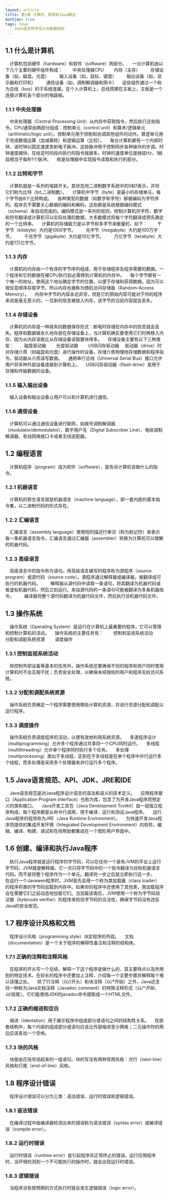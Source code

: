 ```yaml
---
layout: article
title: 第1章 计算机、程序和Java概述
mathjax: true
tags: Java
    Java语言程序设计与数据结构
---
```

## 1.1 什么是计算机
&emsp;计算机包括硬件（hardware）和软件（software）两部分。
&emsp;一台计算机由以下几个主要的硬件组件构成：
&emsp;&emsp;中央处理器CPU
&emsp;&emsp;内存（主存）
&emsp;&emsp;存储设备（如，磁盘、光盘）
&emsp;&emsp;输入设备（如，鼠标、键盘）
&emsp;&emsp;输出设备（如，显示器和打印机）
&emsp;&emsp;通信设备（如，调制解调器和网卡）
&emsp;这些组件通过一个称为总线（bus）的子系统连接。在个人计算机上，总线搭建在主板上，主板是一个连接计算机各个部分的电路板。
### 1.1.1 中央处理器  
&emsp;中央处理器（Central Processing Unit）从内存中获取指令，然后执行这些指令。CPU通常由两部分组成：控制单元（control unit）和算术/逻辑单元（arithmetic/logic unit）。控制单元用于控制和协调其他组件的动作。算逻单元用于完成数值运算（加减乘除）和逻辑运算（比较）。
&emsp;每台计算机都有一个内部时钟，该时钟以固定速度发射电子脉冲。这些脉冲用于控制同步各种操作的步调。时钟速度越快，在给定时间段内执行的指令就越多。时钟的速度单位是赫兹Hz，1赫兹相当于每秒1个脉冲。
&emsp;核是处理器中实现指令读取和执行的部分。
### 1.1.2 比特和字节
&emsp;计算机就是一系列的电路开关。其状态用二进制数字系统中的0和1表示，并将它们称为比特（bit,二进制数）。
&emsp;计算机中字节（byte）是最小的存储单元，每个字节由8个比特构成。
&emsp;各种类型的数据（如数字和字符）都被编码为字符序列。程序员不需要关心数据的编码和解码，这些都是系统根据编码模式（schema）来自动完成的。编码模式是一系列的规则，控制计算机将字符、数字和符号翻译成计算机可以实际处理的数据。大多数模式将每个字符翻译成预先确定的一个比特串。
&emsp;计算机的存储能力是以字节和多字节来衡量的，如下：
&emsp;&emsp;千字节（kilobyte）大约是1000字节。
&emsp;&emsp;兆字节（megabyte）大约是100万字节。
&emsp;&emsp;千兆字节（gigabyte）大约是10亿字节。
&emsp;&emsp;万亿字节（terabyte）大约是1万亿字节。
### 1.1.3 内存
&emsp;计算机的内存由一个有序的字节序列组成，用于存储程序及程序需要的数据。一个程序和它的数据在被CPU执行前必需移到计算机的内存中。
&emsp;每个字节都有一个唯一的地址，使用这个地址确定字节的位置，以便于存储和获得数据。因为可以按任意顺序存取字节，所以内存也被称为随机访问存储器（Random-Access Memory）。
&emsp;内存中字节的内容永远非空，但是它的原始内容可能对于你的程序来说是毫无意义的。一旦新的信息被放入内存，该字节的当前内容就会丢失。
### 1.1.4 存储设备
&emsp;计算机的内存是一种易失的数据保存形式：断电时存储在内存中的信息就会丢失。程序和数据被永久地存放在存储设备上，当计算机确实要使用它们时再移入内存，因为从内存读取比从存储设备读取要快得多。
&emsp;存储设备主要有以下三种类型：
&emsp;&emsp;磁盘驱动器
&emsp;&emsp;光盘驱动器
&emsp;&emsp;USB闪存驱动器
&emsp;驱动器（drive）时对存储介质（如磁盘和光盘）进行操作的设备。存储介质物理地存储数据和程序指令。驱动器从介质读写数据。
&emsp;通用串行总线（Universal Serial Bus）接口允许用户将多种外部设备连接到计算机上。
&emsp;USB闪存驱动器（flash drive）是用于存储和传输数据的设备。
### 1.1.5 输入输出设备
&emsp;输入设备和输出设备让用户可以和计算机进行通信。
### 1.1.6 通信设备
&emsp;计算机可以通过通信设备进行联网，如拨号调制解调器（modulator/demodulator）、数字用户先（Digital Subscriber Line）、电缆调制解调器、有线网络接口卡或者无线适配器。
## 1.2 编程语言
&emsp;计算机程序（program）成为软件（software），是告诉计算机该做什么的指令。
### 1.2.1 机器语言
&emsp;计算机的原生语言就是机器语言（machine language），即一套内嵌的基本指令集，以二进制代码的形式存在。
### 1.2.2 汇编语言
&emsp;汇编语言（assembly language）使用短的描述行单词（称为助记符）来表示每一条机器语言指令。汇编语言通过汇编器（assembler）转换为计算机可以理解的机器代码。
### 1.2.3 高级语言
&emsp;高级语言中的指令称为语句。用高级语言编写的程序称为源程序（source program）或源代码（source code）。源程序通过解释器或编译器，被翻译成可执行的机器代码。
&emsp;&emsp;解释器从源代码中读取一条语句，将其翻译为机器代码或者虚拟机器代码，然后立刻运行。来自源代码的一条语句可能被翻译为多条机器指令。
&emsp;&emsp;编译器将整个源代码翻译为机器代码文件，然后执行该机器代码文件。
## 1.3 操作系统
&emsp;操作系统（Operating System）是运行在计算机上最重要的程序，它可以管理和控制计算机的活动。
&emsp;操作系统的主要任务有：
&emsp;&emsp;控制和监视系统活动
&emsp;&emsp;分配和调配系统资源
&emsp;&emsp;调度操作
### 1.3.1 控制监视系统活动
&emsp;除控制外部设备等基本的任务外，操作系统还要确保不同的程序和用户同时使用计算机时不会互相干扰；负责安全处理，以确保未经授权的用户和程序无权访问系统。
### 1.3.2 分配和调配系统资源
&emsp;操作系统负责确定一个程序需要使用哪些计算机资源，并进行资源分配和调配以运行程序。
### 1.3.3 调度操作
&emsp;操作系统负责调度程序的活动，以便有效地利用系统资源。
&emsp;多道程序设计（multiprogramming）允许多个程序通过共享同一个CPU同时运行。
&emsp;多线程（multithreading）允许单个程序同时执行多个任务。
&emsp;多处理（multiprocessing）类似于多线程，区别在于多线程是在单个程序中并行运行多个线程，而多处理是采用多个处理器来并行运行多个程序。
## 1.5 Java语言规范、API、JDK、JRE和IDE
&emsp;Java语言规范是对Java程序设计语言的语法和语义的技术定义。
&emsp;应用程序接口（Application Program Interface）也称为库，包含了为开发Java程序而预定义的类和接口。
&emsp;Java开发工具包（Java Development Toolkit）由一组独立程序构成，每个程序都是从命令行调用，用于编译、运行和测试Java程序。
&emsp;运行Java程序的程序称为JRE（Java Runtime Environment）。
&emsp;为快速开发Java程序而提供的集成开发环境（Integrated Development Environment）的软件。编辑、编译、构建、调试和在线帮助都集成在一个图形用户界面中。
## 1.6 创建、编译和执行Java程序
&emsp;执行Java程序就是运行程序的字节码，可以在任何一个装有JVM的平台上运行字节码，JVM就是解释器。它一次只将字节码中的一个指令翻译为目标机器语言代码，而不是将整个程序作为一个单元。翻译完一步之后就立即执行这一步。
&emsp;在运行一个Javawen程序时，JVM首先会用一个称为类加载器（class loader）的程序将类的字节码加载到内存中。如果你的程序中还使用了其他类，类加载程序会在需要它们之前动态地加载它们。当加载该类后，JVM使用一个称为字节码验证器（bytecode verifier）的程序来检验字节码的合法性，确保字节码没有违反Java的安全规范。
## 1.7 程序设计风格和文档
&emsp;程序设计风格（programming style）决定程序的外观。
&emsp;文档（documentation）是一个关于程序的解释性备注和注释的结构体。
### 1.7.1 正确的注释和注释风格
&emsp;在程序的开头写一个总结，解释一下这个程序是做什么的、其主要特点以及所用到的特定技术。在较长的程序中还要加上注释，介绍每一个主要步骤并解释每个难以读懂之处。
&emsp;除了行注释（以//开头）和块注释（以/*开始）之外，Java还支持一种称为Java文档注释（Javadoc comment）的特殊注释形式（以/**开始，以*/结尾）。它们能使用JDK的javadoc命令提取成一个HTML文件。
### 1.7.2 正确的缩进和空白
&emsp;缩进（identation）用于展示程序中组成部分或语句之间的结构性关系。
&emsp;在嵌套结构中，每个内层的组成部分或语句应该比外层缩进至少两格；二元操作符的两边应该各加一个空格。
### 1.7.3 块的风格
&emsp;块是由花括号括起来的一组语句。块的写法有两种常用风格：次行（next-line）风格和行尾（end-of-line）风格。
## 1.8 程序设计错误
&emsp;程序设计错误可以分为三类：语法错误、运行时错误和逻辑错误。
### 1.8.1 语法错误
&emsp;在编译过程中由编译器检测出来的错误称为语法错误（syntax error）或编译错误（compile error）。
### 1.8.2 运行时错误
&emsp;运行时错误（runtime error）是引起程序非正常终止的错误。运行应用程序时，当环境检测到一个不可能执行的操作时，就会出现运行时错误。
### 1.8.3 逻辑错误
&emsp;当程序没有按预期的方式执行时就会发生逻辑错误（logic error）。